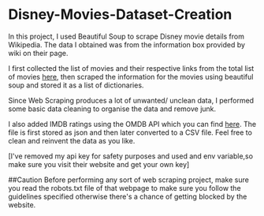 # Disney-Movies-Dataset-Creation

In this project, I used Beautiful Soup to scrape Disney movie details from Wikipedia. The data I obtained was from the information box provided by wiki on their page. 

I first collected the list of movies and their respective links from the total list of movies [here](https://en.wikipedia.org/wiki/List_of_Walt_Disney_Pictures_films), then scraped the information for the movies using beautiful soup and stored it as a list of dictionaries. 

Since Web Scraping produces a lot of unwanted/ unclean data, I performed some basic data cleaning to organise the data and remove junk. 

I also added IMDB ratings using the OMDB API which you can find [here](http://www.omdbapi.com/). The file is first stored as json and then later converted to a CSV file.
Feel free to clean and reinvent the data as you like. 

[I've removed my api key for safety purposes and used and env variable,so make sure you visit their website and get your own key]

##Caution
Before performing any sort of web scraping project, make sure you read the robots.txt file of that webpage to make sure you follow the guidelines specified otherwise there's a chance of getting blocked by the website.


